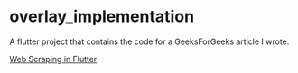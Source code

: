 # overlay_implementation

A flutter project that contains the code for a GeeksForGeeks article I wrote.

[Web Scraping in Flutter](https://www.geeksforgeeks.org/web-scraping-in-flutter/)
